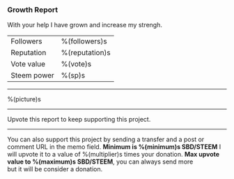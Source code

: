 <h3>Growth Report</h3>
With your help I have grown and increase my strengh.

|||
---|---
Followers | %(followers)s
Reputation | %(reputation)s
Vote value | %(vote)s
Steem power | %(sp)s

---

%(picture)s

---

Upvote this report to keep supporting this project.

---
You can also support this project by sending a transfer and a 
post or comment URL in the memo field. **Minimum is %(minimum)s SBD/STEEM** 
I will upvote it to a value of %(multiplier)s times your donation.
**Max upvote value to %(maximum)s SBD/STEEM**, you can always send more  
but it will be consider a donation.
